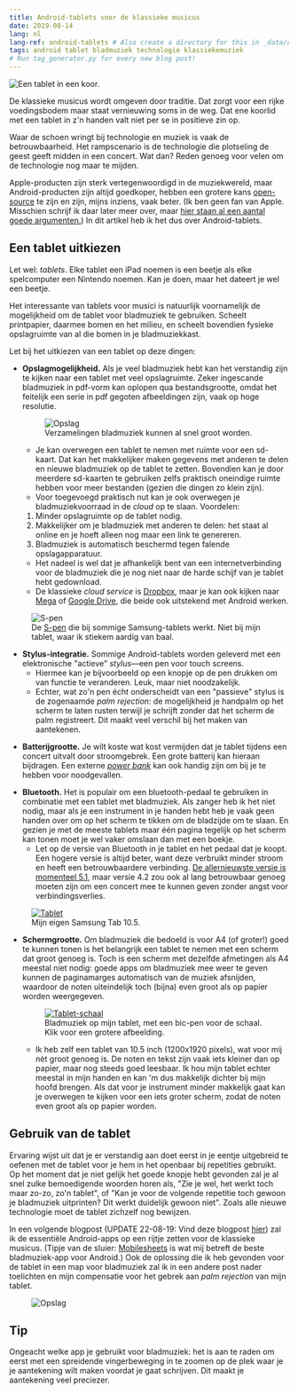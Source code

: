 ```yaml
---
title: Android-tablets voor de klassieke musicus
date: 2019-08-14
lang: nl
lang-ref: android-tablets # Also create a directory for this in _data/comments. Throws error otherwise. Add empty file there to propagate on Github as well, then remove again.
tags: android tablet bladmuziek technologie klassiekemuziek 
# Run tag_generator.py for every new blog post!
---
```


<img class="db w-100 mt0" src="/images/blog/2019/tablet-choir.jpg" alt="Een tablet in een koor.">

De klassieke musicus wordt omgeven door traditie. Dat zorgt voor een rijke voedingsbodem maar staat vernieuwing soms in de weg. Dat ene koorlid met een tablet in z'n handen valt niet per se in positieve zin op.

Waar de schoen wringt bij technologie en muziek is vaak de betrouwbaarheid. Het rampscenario is de technologie die plotseling de geest geeft midden in een concert. Wat dan? Reden genoeg voor velen om de technologie nog maar te mijden.

Apple-producten zijn sterk vertegenwoordigd in de muziekwereld, maar Android-producten zijn altijd goedkoper, hebben een grotere kans [open-source](https://youtu.be/a8fHgx9mE5U) te zijn en zijn, mijns inziens, vaak beter. (Ik ben geen fan van Apple. Misschien schrijf ik daar later meer over, maar [hier staan al een aantal goede argumenten.](https://stallman.org/apple.html)) In dit artikel heb ik het dus over Android-tablets.

## Een tablet uitkiezen

Let wel: _tablets_. Elke tablet een iPad noemen is een beetje als elke spelcomputer een Nintendo noemen. Kan je doen, maar het dateert je wel een beetje.

Het interessante van tablets voor musici is natuurlijk voornamelijk de mogelijkheid om de tablet voor bladmuziek te gebruiken. Scheelt printpapier, daarmee bomen en het milieu, en scheelt bovendien fysieke opslagruimte van al die bomen in je bladmuziekkast.

Let bij het uitkiezen van een tablet op deze dingen:

- **Opslagmogelijkheid.** Als je veel bladmuziek hebt kan het verstandig zijn te kijken naar een tablet met veel opslagruimte. Zeker ingescande bladmuziek in pdf-vorm kan oplopen qua bestandsgrootte, omdat het feitelijk een serie in pdf gegoten afbeeldingen zijn, vaak op hoge resolutie.

  <figure class="fr-ns w-50-ns br3 ma1 ba b--light-gray">
  	<img src="/images/blog/2019/Screenshot_20190814-210739_Total Commander.jpg" alt="Opslag" class="br3 br--top">
  	<figcaption class="tc">Verzamelingen bladmuziek kunnen al snel groot worden.</figcaption>
  </figure>

    - Je kan overwegen een tablet te nemen met ruimte voor een sd-kaart. Dat kan het makkelijker maken gegevens met anderen te delen en nieuwe bladmuziek op de tablet te zetten. Bovendien kan je door meerdere sd-kaarten te gebruiken zelfs praktisch oneindige ruimte hebben voor meer bestanden (gezien die dingen zo klein zijn).
    - Voor toegevoegd praktisch nut kan je ook overwegen je bladmuziekvoorraad in de _cloud_ op te slaan. Voordelen:
    1. Minder opslagruimte op de tablet nodig.
    2. Makkelijker om je bladmuziek met anderen te delen: het staat al online en je hoeft alleen nog maar een link te genereren.
    3. Bladmuziek is automatisch beschermd tegen falende opslagapparatuur.
    - Het nadeel is wel dat je afhankelijk bent van een internetverbinding voor de bladmuziek die je nog niet naar de harde schijf van je tablet hebt gedownload.
    - De klassieke _cloud service_ is [Dropbox](https://www.dropbox.com/), maar je kan ook kijken naar [Mega](https://mega.nz/) of [Google Drive](https://www.google.com/drive/), die beide ook uitstekend met Android werken.

<figure class="fr-l w-50-l ml-auto-l fr-m w-50-m ml-auto-m br3 ma1 ba b--light-gray">
	<img src="/images/blog/2019/s-pen.jpg" alt="S-pen" class="br3 br--top">
	<figcaption class="tc">De <a href="https://www.samsung.com/nl/i/tablet/s-pen/">S-pen</a> die bij sommige Samsung-tablets werkt. Niet bij mijn tablet, waar ik stiekem aardig van baal.</figcaption>
</figure>

- **Stylus-integratie.** <a name="stylus"></a> Sommige Android-tablets worden geleverd met een elektronische "actieve" _stylus_—een pen voor touch screens.
  - Hiermee kan je bijvoorbeeld op een knopje op de pen drukken om van functie te veranderen. Leuk, maar niet noodzakelijk.
  - Echter, wat zo'n pen écht onderscheidt van een "passieve" stylus is de zogenaamde _palm rejection_: de mogelijkheid je handpalm op het scherm te laten rusten terwijl je schrijft zonder dat het scherm de palm registreert. Dit maakt veel verschil bij het maken van aantekenen.

* **Batterijgrootte.** Je wilt koste wat kost vermijden dat je tablet tijdens een concert uitvalt door stroomgebrek. Een grote batterij kan hieraan bijdragen. Een externe [_power bank_](https://www.digitaltrends.com/mobile/best-portable-battery-chargers/) kan ook handig zijn om bij je te hebben voor noodgevallen.

- **Bluetooth.** Het is populair om een bluetooth-pedaal te gebruiken in combinatie met een tablet met bladmuziek. Als zanger heb ik het niet nodig, maar als je een instrument in je handen hebt heb je vaak geen handen over om op het scherm te tikken om de bladzijde om te slaan. En gezien je met de meeste tablets maar één pagina tegelijk op het scherm kan tonen moet je wel vaker omslaan dan met een boekje.
  - Let op de versie van Bluetooth in je tablet en het pedaal dat je koopt. Een hogere versie is altijd beter, want deze verbruikt minder stroom en heeft een betrouwbaardere verbinding. [De allernieuwste versie is momenteel 5.1](https://computertotaal.nl/artikelen/blog/wat-is-bluetooth-50-en-wat-kun-je-ermee?API_COOKIE_REDIRECTED=True), maar versie 4.2 zou ook al lang betrouwbaar genoeg moeten zijn om een concert mee te kunnen geven zonder angst voor verbindingsverlies.

<figure class="fr-ns w-50-ns br3 ma1 ba b--light-gray">
	<a href="/images/blog/2019/Tablet.jpg">
    <img src="/images/blog/2019/Tablet-lores.jpg" alt="Tablet" class="br3 br--top"></a>
	<figcaption class="tc">Mijn eigen Samsung Tab 10.5.</figcaption>
</figure>

- **Schermgrootte.** Om bladmuziek die bedoeld is voor A4 (of groter!) goed te kunnen tonen is het belangrijk een tablet te nemen met een scherm dat groot genoeg is. Toch is een scherm met dezelfde afmetingen als A4 meestal niet nodig: goede apps om bladmuziek mee weer te geven kunnen de paginamarges automatisch van de muziek afsnijden, waardoor de noten uiteindelijk toch (bijna) even groot als op papier worden weergegeven.
  
  <figure class="fr-ns w-50-ns br3 ma1 ba b--light-gray">
  	<a href="/images/blog/2019/tablet-schaal.jpg">
      <img src="/images/blog/2019/tablet-schaal-lores.jpg" alt="Tablet-schaal" class="br3 br--top"></a>
  	<figcaption class="tc">Bladmuziek op mijn tablet, met een bic-pen voor de schaal. Klik voor een grotere afbeelding.</figcaption>
  </figure>
  
    - Ik heb zelf een tablet van 10.5 inch (1200x1920 pixels), wat voor mij nèt groot genoeg is. De noten en tekst zijn vaak iets kleiner dan op papier, maar nog steeds goed leesbaar. Ik hou mijn tablet echter meestal in mijn handen en kan 'm dus makkelijk dichter bij mijn hoofd brengen. Als dat voor je instrument minder makkelijk gaat kan je overwegen te kijken voor een iets groter scherm, zodat de noten even groot als op papier worden.

## Gebruik van de tablet

Ervaring wijst uit dat je er verstandig aan doet eerst in je eentje uitgebreid te oefenen met de tablet voor je hem in het openbaar bij repetities gebruikt. Op het moment dat je niet gelijk het goede knopje hebt gevonden zal je al snel zulke bemoedigende woorden horen als, "Zie je wel, het werkt toch maar zo-zo, zo'n tablet", of "Kan je voor de volgende repetitie toch gewoon je bladmuziek uitprinten? Dit werkt duidelijk gewoon niet". Zoals alle nieuwe technologie moet de tablet zichzelf nog bewijzen.

In een volgende blogpost (UPDATE 22-08-19: Vind deze blogpost [hier](/posts/Mobilesheets-voor-bladmuziek-op-Android-tablet)) zal ik de essentiële Android-apps op een rijtje zetten voor de klassieke musicus. (Tipje van de sluier: [Mobilesheets](https://play.google.com/store/apps/details?id=com.zubersoft.mobilesheetspro) is wat mij betreft de beste bladmuziek-app voor Android.) Ook de oplossing die ik heb gevonden voor de tablet in een map voor bladmuziek zal ik in een andere post nader toelichten en mijn compensatie voor het gebrek aan _palm rejection_ van mijn tablet. <a name="tipZoomen"></a>

<section class="mw5 mw7-ns center bg-lightest-blue pa3 ph5-ns navy pa5-l pa5-m">
<figure class="fr-ns br3 ma1 mt0">
  	<img src="/images/blog/2019/tablet-zoom.gif" alt="Opslag" class="br3">
  </figure>
  <h1 class="mt0">Tip</h1> 
  <p class="lh-copy measure-wide">
    Ongeacht welke app je gebruikt voor bladmuziek: het is aan te raden om eerst met een spreidende vingerbeweging in te zoomen op de plek waar je je aantekening wilt maken voordat je gaat schrijven. Dit maakt je aantekening veel preciezer. 
    </p>
</section>
